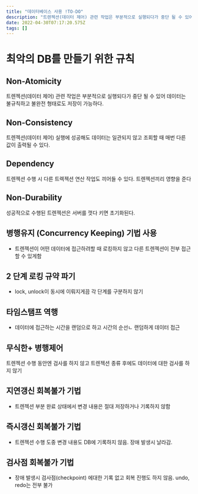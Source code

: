 ```yaml
---
title: "데이터베이스 사용 !TO-DO"
description: "트렌젝션(데이터 제어) 관련 작업은 부분적으로 실행되다가 중단 될 수 있어데이터는 불규칙하고 불완전 형태로도 저장이 가능하다.트렌젝션(데이터 제어) 실행에 성공해도 데이터는 일관되지 않고 조회할 때 매번 다른 값이 출력될 수 있다.트렌젝션 수행 시 다른 트렉젝션 연산 "
date: 2022-04-30T07:17:20.575Z
tags: []
---
```

# 최악의 DB를 만들기 위한 규칙
## Non-Atomicity
트렌젝션(데이터 제어) 관련 작업은 부분적으로 실행되다가 중단 될 수 있어
데이터는 불규칙하고 불완전 형태로도 저장이 가능하다.
## Non-Consistency
트렌젝션(데이터 제어) 실행에 성공해도 데이터는 일관되지 않고 조회할 때 매번 다른 값이 출력될 수 있다.
## Dependency
트렌젝션 수행 시 다른 트렉젝션 연산 작업도 끼어들 수 있다. 트렌젝션끼리 영향을 준다
## Non-Durability
성공적으로 수행된 트렌젝션은 서버를 껏다 키면 초기화된다. 

## 병행유지 (Concurrency Keeping) 기법 사용
- 트렌젝션이 어떤 데이터에 접근하려할 때 로킹하지 않고 다른 트렌젝션이 전부 접근할 수 있게함
## 2 단계 로킹 규약 파기
- lock, unlock이 동시에 이뤄지게끔 각 단계를 구분하지 않기
## 타임스탬프 역행
- 데이터에 접근하는 시간을 랜덤으로 하고 시간의 순선ㄴ 랜덤하게
데이터 접근
## 무식한+ 병행제어
트렌젝션 수행 동안엔 검사를 하지 않고 트렌젝션 종류 후에도
데이터에 대한 검사를 하지 않기

## 지연갱신 회복불가 기법
- 트렌젝션 부분 완료 상태에서 변경 내용은 절대 저장하거나 기록하지 않함 
## 즉시갱신 회복불가 기법
- 트렌젝션 수행 도중 변경 내용도 DB에 기록하지 않음.
장애 발생시 날라감.
## 검사점 회복불가 기법
- 장애 발생시 검사점(checkpoint) 에대한 기록 없고 회복 진행도 하지 않음. 
undo, redo는 전부 불가